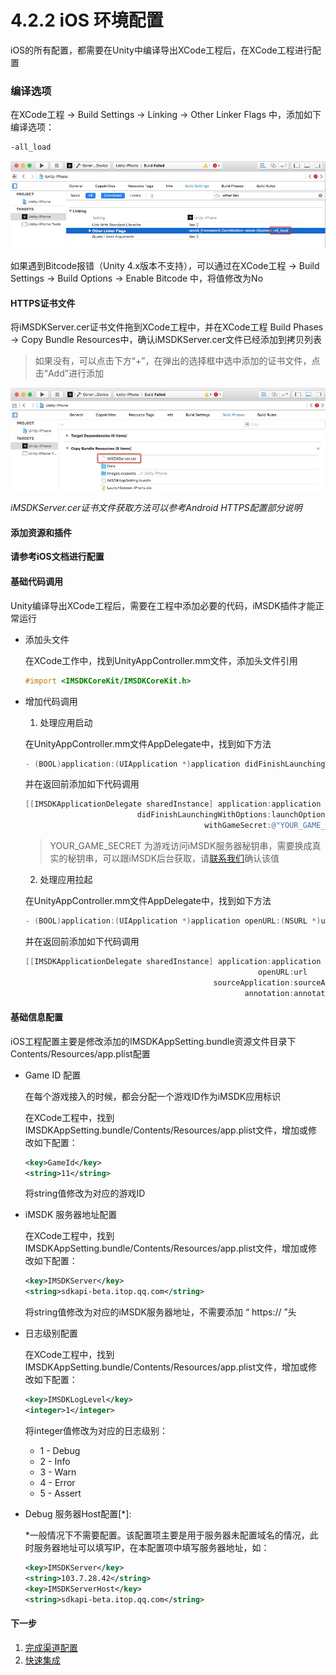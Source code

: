 # 4.2.2 iOS 环境配置

iOS的所有配置，都需要在Unity中编译导出XCode工程后，在XCode工程进行配置

### 编译选项

  在XCode工程 -> Build Settings -> Linking -> Other Linker Flags 中，添加如下编译选项：
  
  ```sh
  -all_load
  ```
  ![XCode配置编译选项](../Images/4_2_unity_setupenv_xcode_all_load.jpg)
  
  如果遇到Bitcode报错（Unity 4.x版本不支持），可以通过在XCode工程 -> Build Settings -> Build Options -> Enable Bitcode 中，将值修改为No

#### HTTPS证书文件
    
  将iMSDKServer.cer证书文件拖到XCode工程中，并在XCode工程 Build Phases -> Copy Bundle Resources中，确认iMSDKServer.cer文件已经添加到拷贝列表
    
  > 如果没有，可以点击下方“+”，在弹出的选择框中选中添加的证书文件，点击“Add”进行添加
   
  ![XCode Https证书](../Images/4_2_unity_setupenv_xcode_cer.jpg)
  
  *iMSDKServer.cer证书文件获取方法可以参考Android HTTPS配置部分说明*
   
#### 添加资源和插件

**请参考iOS文档进行配置**
    
#### 基础代码调用

Unity编译导出XCode工程后，需要在工程中添加必要的代码，iMSDK插件才能正常运行

* 添加头文件

  在XCode工作中，找到UnityAppController.mm文件，添加头文件引用

  ```mm
  #import <IMSDKCoreKit/IMSDKCoreKit.h>
  ```
* 增加代码调用

  1. 处理应用启动 

    在UnityAppController.mm文件AppDelegate中，找到如下方法

    ```mm
    - (BOOL)application:(UIApplication *)application didFinishLaunchingWithOptions:(nullable NSDictionary *)launchOptions
    ```

    并在返回前添加如下代码调用

    ```mm
    [[IMSDKApplicationDelegate sharedInstance] application:application
                             didFinishLaunchingWithOptions:launchOptions
                                            withGameSecret:@"YOUR_GAME_SECRET"];
    ```

    > YOUR_GAME_SECRET 为游戏访问iMSDK服务器秘钥串，需要换成真实的秘钥串，可以跟iMSDK后台获取，请[联系我们](../../Pre/contact.md)确认该值

  2. 处理应用拉起

    在UnityAppController.mm文件AppDelegate中，找到如下方法

    ```mm
    - (BOOL)application:(UIApplication *)application openURL:(NSURL *)url sourceApplication:(nullable NSString *)sourceApplication annotation:(id)annotation
    ```

    并在返回前添加如下代码调用

    ```mm
    [[IMSDKApplicationDelegate sharedInstance] application:application
                                                        openURL:url
                                              sourceApplication:sourceApplication
                                                     annotation:annotation];
    ```
  
#### 基础信息配置

iOS工程配置主要是修改添加的IMSDKAppSetting.bundle资源文件目录下Contents/Resources/app.plist配置

* Game ID 配置

  在每个游戏接入的时候，都会分配一个游戏ID作为iMSDK应用标识

  在XCode工程中，找到IMSDKAppSetting.bundle/Contents/Resources/app.plist文件，增加或修改如下配置：

  ```xml
  <key>GameId</key>
  <string>11</string>
  ```

  将string值修改为对应的游戏ID

* iMSDK 服务器地址配置

    在XCode工程中，找到IMSDKAppSetting.bundle/Contents/Resources/app.plist文件，增加或修改如下配置：

    ```xml
    <key>IMSDKServer</key>
    <string>sdkapi-beta.itop.qq.com</string>
    ```

    将string值修改为对应的iMSDK服务器地址，不需要添加 “ https:// ”头

* 日志级别配置

    在XCode工程中，找到IMSDKAppSetting.bundle/Contents/Resources/app.plist文件，增加或修改如下配置：

    ```xml
    <key>IMSDKLogLevel</key>
    <integer>1</integer>
    ```
    将integer值修改为对应的日志级别：

    * 1 - Debug
    * 2 - Info
    * 3 - Warn
    * 4 - Error
    * 5 - Assert


* Debug 服务器Host配置[\*]:

    \*一般情况下不需要配置。该配置项主要是用于服务器未配置域名的情况，此时服务器地址可以填写IP，在本配置项中填写服务器地址，如：

    ```xml
    <key>IMSDKServer</key>
    <string>103.7.28.42</string>
    <key>IMSDKServerHost</key>
    <string>sdkapi-beta.itop.qq.com</string>
    ```
 #### 下一步
 
 1. [完成渠道配置](Channel/README.md)
 2. [快速集成](quickstart.md)